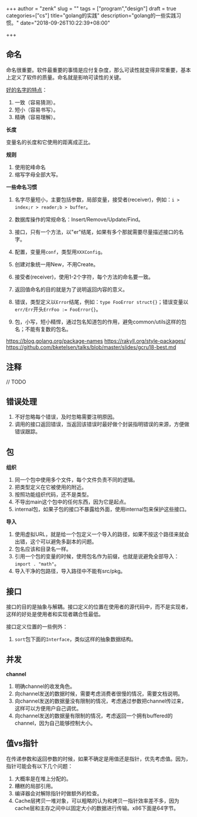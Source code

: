 +++
author = "zenk"
slug = ""
tags = ["program","design"]
draft = true
categories=["cs"]
title="golang的实践"
description="golang的一些实践习惯。"
date="2018-09-26T10:22:39+08:00"

+++

## 命名

命名很重要。软件最重要的事情是应付复杂度，那么可读性就变得非常重要，基本上定义了软件的质量。命名就是影响可读性的关键。

[好的名字的特点](https://talks.golang.org/2014/names.slide#3)：

1. 一致（容易猜测）。
2. 短小（容易书写）。
3. 精确（容易理解）。

**长度**

变量名的长度和它使用的距离成正比。

**规则**

1. 使用驼峰命名
2. 缩写字母全部大写。

**一些命名习惯**

1. 名字尽量短小，主要包括参数，局部变量，接受者(receiver)，例如：`i > index;r > reader;b > buffer`。

2. 数据库操作的常规命名：Insert/Remove/Update/Find。
3. 接口，只有一个方法，以"er"结尾，如果有多个那就需要尽量描述接口的名字。
4. 配置，变量用`conf`，类型用`XXXConfig`。
5. 创建对象统一用New，不用Create。
6. 接受者(receiver)，使用1-2个字符，每个方法的命名要一致。
7. 返回值命名的目的就是为了说明返回内容的意义。
8. 错误，类型定义以`Error`结尾，例如：`type FooError struct{}`；错误变量以`err/Err`开头`ErrFoo := FooError{}`。
9. 包，小写，短小精悍，通过包名知道包的作用，避免common/utils这样的包名；不能有复数的包名。

https://blog.golang.org/package-names
https://rakyll.org/style-packages/
https://github.com/bketelsen/talks/blob/master/slides/gcru18-best.md

## 注释

// TODO

## 错误处理

1. 不好忽略每个错误，及时忽略需要注明原因。
2. 调用的接口返回错误，当返回该错误时最好做个封装指明错误的来源，方便做错误跟踪。

## 包

**组织**

1. 同一个包中使用多个文件，每个文件负责不同的逻辑。
2. 把类型定义在它被使用的附近。
3. 按照功能组织代码，还不是类型。
4. 不导出main这个包中的任何东西，因为它是起点。
5. internal包，如果子包的接口不暴露给外面，使用internal包来保护这些接口。

**导入**

1. 使用虚拟URL，就是给一个包定义一个导入的路径，如果不按这个路径来就会出错，这个可以避免多副本的问题。
2. 包名应该和目录名一样。
3. 引用一个包的变量的时候，使用包名作为前缀，也就是说避免全部导入：`import . "math"`。
4. 导入干净的包路径，导入路径中不能有src/pkg。

## 接口

接口的目的是抽象与解耦。接口定义的位置在使用者的源代码中，而不是实现者，这样的好处是使用者和实现者耦合性最低。

接口定义位置的一些例外：

1. `sort`包下面的`Interface`，类似这样的抽象数据结构。

## 并发

**channel**

1. 明确channel的收发角色。
2. 向channel发送的数据时候，需要考虑消费者很慢的情况，需要文档说明。
3. 向channel发送的数据量没有限制的情况，考虑通过参数把channel传过来，这样可以方便用户自己调优。
4. 向channel发送的数据量有限制的情况，考虑返回一个拥有buffered的channel，因为自己能够控制大小。

## 值vs指针

在传递参数和返回参数的时候，如果不确定是用值还是指针，优先考虑值。因为，指针可能会有以下几个问题：

1. 大概率是在堆上分配的。
2. 糟糕的局部引用。
3. 编译器会对解除指针时做额外的检查。
4. Cache层拷贝一堆对象，可以粗略的认为和拷贝一指针效率差不多，因为cache层和主存之间中以固定大小的数据进行传输。x86下面是64字节。